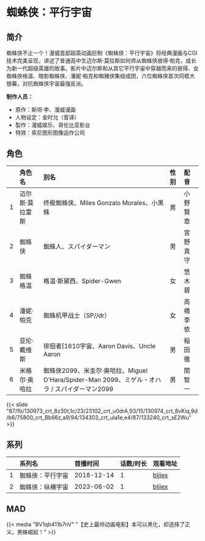 # 蜘蛛侠：平行宇宙


## 简介

蜘蛛侠不止一个！漫威首部超英动画巨制《蜘蛛侠：平行宇宙》将经典漫画与CGI技术完美呈现，讲述了普通高中生迈尔斯·莫拉斯如何师从蜘蛛侠彼得·帕克，成长为新一代超级英雄的故事。影片中迈尔斯和从其它平行宇宙中穿越而来的彼得、女蜘蛛侠格温、暗影蜘蛛侠、潘妮·帕克和蜘猪侠集结成团，六位蜘蛛侠首次同框大银幕，对抗蜘蛛侠宇宙最强反派。

**制作人员：**
- 原作：斯坦·李、漫威漫画
- 人物设定：金时允（音译）
- 製作：漫威娱乐、哥伦比亚影业
- 特效：索尼图形图像运作公司

## 角色

|     |   角色名   |   别名  | 性别 |  配音  |
|:--- |:------  |:----      |:---  |:--   |
| 1 | 迈尔斯·莫拉雷斯 | 终极蜘蛛侠、Miles Gonzalo Morales、小黑蛛 | 男 | 小野賢章 |
| 2 | 蜘蛛侠 | 蜘蛛人、スパイダーマン | 男 | 宮野真守 |
| 3 | 蜘蛛格温 | 格温·斯黛西、Spider-Gwen | 女 | 悠木碧 |
| 4 | 潘妮·帕克 | 蜘蛛机甲战士（SP//dr） | 女 | 高橋李依 |
| 5 | 亚伦·戴维斯 | 徘徊者[1610宇宙、Aaron Davis、Uncle Aaron | 男 | 稲田徹 |
| 6 | 米格尔·奥哈拉 | 蜘蛛侠2099、米圭尔·奥哈拉、Miguel O'Hara/Spider-Man 2099、ミゲル・オハラ / スパイダーマン2099 | 男 | 関智一 |

{{< slide "87/fb/130973_crt_8z30t,1c/23/23102_crt_u0drA,93/15/130974_crt_8vKiq,9d/b6/75800_crt_Bb66z,a9/94/134303_crt_ula1e,e4/87/133240_crt_sE2Wu" >}}

## 系列

|     |   系列名   |   首播时间  | 话数/时长  | 观看地址 |
|:---  |:------    |:----      |:---       |:---  |
| 1 | 蜘蛛侠：平行宇宙 | 2018-12-14 | 1 | [bljiex](https://svip.bljiex.cc/?wd=蜘蛛侠：平行宇宙)  |
| 2 | 蜘蛛侠：纵横宇宙 | 2023-06-02 | 1 | [bljiex](https://svip.bljiex.cc/?wd=蜘蛛侠：纵横宇宙)  |


## MAD

{{< media  "BV1qb411b7nV" 
"【史上最帅动画电影】本可以黑化，却选择了正义。黑蛛崛起！"  >}}
        
